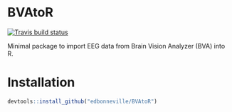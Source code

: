# BVAtoR

<!-- badges: start -->
  [![Travis build status](https://travis-ci.org/edbonneville/BVAtoR.svg?branch=master)](https://travis-ci.org/edbonneville/BVAtoR)
  <!-- badges: end -->

Minimal package to import EEG data from Brain Vision Analyzer (BVA) into R. 

# Installation

```r
devtools::install_github("edbonneville/BVAtoR")
```

